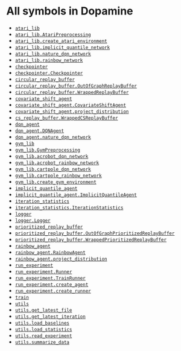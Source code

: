 # All symbols in Dopamine

*   <a href="./atari_lib.md"><code>atari_lib</code></a>
*   <a href="./atari_lib/AtariPreprocessing.md"><code>atari_lib.AtariPreprocessing</code></a>
*   <a href="./atari_lib/create_atari_environment.md"><code>atari_lib.create_atari_environment</code></a>
*   <a href="./atari_lib/implicit_quantile_network.md"><code>atari_lib.implicit_quantile_network</code></a>
*   <a href="./atari_lib/nature_dqn_network.md"><code>atari_lib.nature_dqn_network</code></a>
*   <a href="./atari_lib/rainbow_network.md"><code>atari_lib.rainbow_network</code></a>
*   <a href="./checkpointer.md"><code>checkpointer</code></a>
*   <a href="./checkpointer/Checkpointer.md"><code>checkpointer.Checkpointer</code></a>
*   <a href="./circular_replay_buffer.md"><code>circular_replay_buffer</code></a>
*   <a href="./circular_replay_buffer/OutOfGraphReplayBuffer.md"><code>circular_replay_buffer.OutOfGraphReplayBuffer</code></a>
*   <a href="./circular_replay_buffer/WrappedReplayBuffer.md"><code>circular_replay_buffer.WrappedReplayBuffer</code></a>
*   <a href="./covariate_shift_agent.md"><code>covariate_shift_agent</code></a>
*   <a href="./covariate_shift_agent/CovariateShiftAgent.md"><code>covariate_shift_agent.CovariateShiftAgent</code></a>
*   <a href="./covariate_shift_agent/project_distribution.md"><code>covariate_shift_agent.project_distribution</code></a>
*   <a href="./cs_replay_buffer/WrappedCSReplayBuffer.md"><code>cs_replay_buffer.WrappedCSReplayBuffer</code></a>
*   <a href="./dqn_agent.md"><code>dqn_agent</code></a>
*   <a href="./dqn_agent/DQNAgent.md"><code>dqn_agent.DQNAgent</code></a>
*   <a href="./atari_lib/nature_dqn_network.md"><code>dqn_agent.nature_dqn_network</code></a>
*   <a href="./gym_lib.md"><code>gym_lib</code></a>
*   <a href="./gym_lib/GymPreprocessing.md"><code>gym_lib.GymPreprocessing</code></a>
*   <a href="./gym_lib/acrobot_dqn_network.md"><code>gym_lib.acrobot_dqn_network</code></a>
*   <a href="./gym_lib/acrobot_rainbow_network.md"><code>gym_lib.acrobot_rainbow_network</code></a>
*   <a href="./gym_lib/cartpole_dqn_network.md"><code>gym_lib.cartpole_dqn_network</code></a>
*   <a href="./gym_lib/cartpole_rainbow_network.md"><code>gym_lib.cartpole_rainbow_network</code></a>
*   <a href="./gym_lib/create_gym_environment.md"><code>gym_lib.create_gym_environment</code></a>
*   <a href="./implicit_quantile_agent.md"><code>implicit_quantile_agent</code></a>
*   <a href="./implicit_quantile_agent/ImplicitQuantileAgent.md"><code>implicit_quantile_agent.ImplicitQuantileAgent</code></a>
*   <a href="./iteration_statistics.md"><code>iteration_statistics</code></a>
*   <a href="./iteration_statistics/IterationStatistics.md"><code>iteration_statistics.IterationStatistics</code></a>
*   <a href="./logger.md"><code>logger</code></a>
*   <a href="./logger/Logger.md"><code>logger.Logger</code></a>
*   <a href="./prioritized_replay_buffer.md"><code>prioritized_replay_buffer</code></a>
*   <a href="./prioritized_replay_buffer/OutOfGraphPrioritizedReplayBuffer.md"><code>prioritized_replay_buffer.OutOfGraphPrioritizedReplayBuffer</code></a>
*   <a href="./prioritized_replay_buffer/WrappedPrioritizedReplayBuffer.md"><code>prioritized_replay_buffer.WrappedPrioritizedReplayBuffer</code></a>
*   <a href="./rainbow_agent.md"><code>rainbow_agent</code></a>
*   <a href="./rainbow_agent/RainbowAgent.md"><code>rainbow_agent.RainbowAgent</code></a>
*   <a href="./rainbow_agent/project_distribution.md"><code>rainbow_agent.project_distribution</code></a>
*   <a href="./run_experiment.md"><code>run_experiment</code></a>
*   <a href="./run_experiment/Runner.md"><code>run_experiment.Runner</code></a>
*   <a href="./run_experiment/TrainRunner.md"><code>run_experiment.TrainRunner</code></a>
*   <a href="./run_experiment/create_agent.md"><code>run_experiment.create_agent</code></a>
*   <a href="./run_experiment/create_runner.md"><code>run_experiment.create_runner</code></a>
*   <a href="./train.md"><code>train</code></a>
*   <a href="./utils.md"><code>utils</code></a>
*   <a href="./utils/get_latest_file.md"><code>utils.get_latest_file</code></a>
*   <a href="./utils/get_latest_iteration.md"><code>utils.get_latest_iteration</code></a>
*   <a href="./utils/load_baselines.md"><code>utils.load_baselines</code></a>
*   <a href="./utils/load_statistics.md"><code>utils.load_statistics</code></a>
*   <a href="./utils/read_experiment.md"><code>utils.read_experiment</code></a>
*   <a href="./utils/summarize_data.md"><code>utils.summarize_data</code></a>
